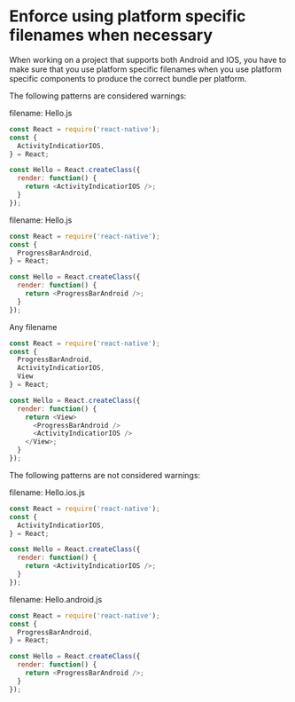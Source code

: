 # Enforce using platform specific filenames when necessary
When working on a project that supports both Android and IOS, you have to make sure that you
use platform specific filenames when you use platform specific components to produce the correct
bundle per platform.

The following patterns are considered warnings:

filename: Hello.js
```js
const React = require('react-native');
const {
  ActivityIndicatiorIOS,
} = React;

const Hello = React.createClass({
  render: function() {
    return <ActivityIndicatiorIOS />;
  }
});
```

filename: Hello.js
```js
const React = require('react-native');
const {
  ProgressBarAndroid,
} = React;

const Hello = React.createClass({
  render: function() {
    return <ProgressBarAndroid />;
  }
});
```

Any filename
```js
const React = require('react-native');
const {
  ProgressBarAndroid,
  ActivityIndicatiorIOS,
  View
} = React;

const Hello = React.createClass({
  render: function() {
    return <View>
      <ProgressBarAndroid />
      <ActivityIndicatiorIOS />
    </View>;
  }
});
```

The following patterns are not considered warnings:

filename: Hello.ios.js
```js
const React = require('react-native');
const {
  ActivityIndicatiorIOS,
} = React;

const Hello = React.createClass({
  render: function() {
    return <ActivityIndicatiorIOS />;
  }
});
```

filename: Hello.android.js
```js
const React = require('react-native');
const {
  ProgressBarAndroid,
} = React;

const Hello = React.createClass({
  render: function() {
    return <ProgressBarAndroid />;
  }
});
```
